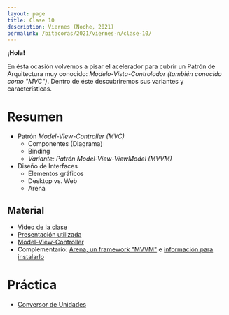 ```yaml
---
layout: page
title: Clase 10
description: Viernes (Noche, 2021)
permalink: /bitacoras/2021/viernes-n/clase-10/
---
```

**¡Hola!**

En ésta ocasión volvemos a pisar el acelerador para cubrir un Patrón de Arquitectura muy conocido: _Modelo-Vista-Controlador (también conocido como "MVC")_. Dentro de éste descubriremos sus variantes y características.

# Resumen

- Patrón _Model-View-Controller (MVC)_
    - Componentes (Diagrama)
    - Binding
    - _Variante: Patrón Model-View-ViewModel (MVVM)_
- Diseño de Interfaces
    - Elementos gráficos
    - Desktop vs. Web
    - Arena


## Material

- [Video de la clase](https://us02web.zoom.us/rec/share/2Mxndr796nlJT53_yhGBRqIIApWieaa8hCAZ-vVcxEkhQbUa6sK2gu20_Mzp7GQ7?startTime=1593813686000)
- [Presentación utilizada](https://docs.google.com/presentation/d/1__aa4efEVPFvupWNZODKXQzQv3Rqjj3j8pDeMM0Hz9U/edit#slide=id.g35f391192_00)
- [Model-View-Controller](https://sites.google.com/site/programacionui/temario/02-disenio-UI/intro-a-ui-mvc)
- Complementario: [Arena, un framework "MVVM"](https://sites.google.com/site/programacionui/temario/02-disenio-UI/arena-disclaimer) e [información para instalarlo](http://arena.uqbar-project.org)

# Práctica

- [Conversor de Unidades](https://github.com/dds-utn/dds-conversor-ui#readme)
